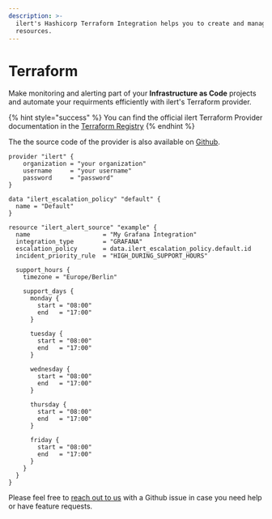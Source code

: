 ```yaml
---
description: >-
  ilert's Hashicorp Terraform Integration helps you to create and manage ilert
  resources.
---
```


# Terraform

Make monitoring and alerting part of your **Infrastructure as Code** projects and automate your requirments efficiently with ilert's Terraform provider.

{% hint style="success" %}
You can find the official ilert Terraform Provider documentation in the [Terraform Registry](https://registry.terraform.io/providers/iLert/ilert/latest/docs)
{% endhint %}

The the source code of the provider is also available on [Github](https://github.com/iLert/terraform-provider-ilert).

```text
provider "ilert" {
    organization = "your organization"
    username     = "your username"
    password     = "password"
}

data "ilert_escalation_policy" "default" {
  name = "Default"
}

resource "ilert_alert_source" "example" {
  name                    = "My Grafana Integration"
  integration_type        = "GRAFANA"
  escalation_policy       = data.ilert_escalation_policy.default.id
  incident_priority_rule  = "HIGH_DURING_SUPPORT_HOURS"

  support_hours {
    timezone = "Europe/Berlin"

    support_days {
      monday {
        start = "08:00"
        end   = "17:00"
      }

      tuesday {
        start = "08:00"
        end   = "17:00"
      }

      wednesday {
        start = "08:00"
        end   = "17:00"
      }

      thursday {
        start = "08:00"
        end   = "17:00"
      }

      friday {
        start = "08:00"
        end   = "17:00"
      }
    }
  }
}
```

Please feel free to [reach out to us](../contact.md) with a Github issue in case you need help or have feature requests.

